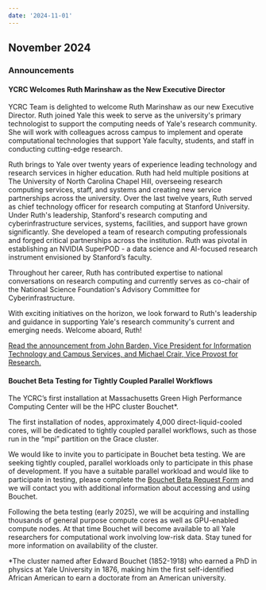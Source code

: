 ```yaml
---
date: '2024-11-01'
---
```


## November 2024

### Announcements

#### YCRC Welcomes Ruth Marinshaw as the New Executive Director

YCRC Team is delighted to welcome Ruth Marinshaw as our new Executive Director. Ruth joined Yale this week to serve as the university's primary technologist to support the computing needs of Yale's research community. She will work with colleagues across campus to implement and operate computational technologies that support Yale faculty, students, and staff in conducting cutting-edge research.

Ruth brings to Yale over twenty years of experience leading technology and research services in higher education. Ruth had held multiple positions at The University of North Carolina Chapel Hill, overseeing research computing services, staff, and systems and creating new service partnerships across the university. Over the last twelve years, Ruth served as chief technology officer for research computing at Stanford University. Under Ruth's leadership, Stanford's research computing and cyberinfrastructure services, systems, facilities, and support have grown significantly. She developed a team of research computing professionals and forged critical partnerships across the institution. Ruth was pivotal in establishing an NVIDIA SuperPOD - a data science and AI-focused research instrument envisioned by Stanford’s faculty.

Throughout her career, Ruth has contributed expertise to national conversations on research computing and currently serves as co-chair of the National Science Foundation's Advisory Committee for Cyberinfrastructure.

With exciting initiatives on the horizon, we look forward to Ruth's leadership and guidance in supporting Yale's research community's current and emerging needs. Welcome aboard, Ruth!

[Read the announcement from John Barden, Vice President for Information Technology and Campus Services, and Michael Crair, Vice Provost for Research.](https://research.yale.edu/announcements/welcoming-ruth-marinshaw-executive-director-research-computing-technologies)

#### Bouchet Beta Testing for Tightly Coupled Parallel Workflows

The YCRC’s first installation at Massachusetts Green High Performance Computing Center will be the HPC cluster Bouchet*.

The first installation of nodes, approximately 4,000 direct-liquid-cooled cores, will be dedicated to tightly coupled parallel workflows, such as those run in the “mpi” partition on the Grace cluster.

We would like to invite you to participate in Bouchet beta testing. We are seeking tightly coupled, parallel workloads only to participate in this phase of development. If you have a suitable parallel workload and would like to participate in testing, please complete the [Bouchet Beta Request Form](https://docs.google.com/forms/d/e/1FAIpQLScjJYSkpyu-UqGH09Tgp2HS3xQ0NFjLOdg6_pRAMDKr4uiU0w/viewform?usp=send_form) and we will contact you with additional information about accessing and using Bouchet.

Following the beta testing (early 2025), we will be acquiring and installing thousands of general purpose compute cores as well as GPU-enabled compute nodes. At that time Bouchet will become available to all Yale researchers for computational work involving low-risk data. Stay tuned for more information on availability of the cluster. 

\*The cluster named after Edward Bouchet (1852-1918) who earned a PhD in physics at Yale University in 1876, making him the first self-identified African American to earn a doctorate from an American university. 

